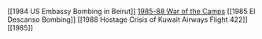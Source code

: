 [[1984 US Embassy Bombing in Beirut]]
[1985-88 War of the Camps](../../Israel-Palestine/1948-%20Israeli-Palestinian%20Period/1985-88%20War%20of%20the%20Camps)
[[1985 El Descanso Bombing]]
[[1988 Hostage Crisis of Kuwait Airways Flight 422]]
[[1985]]